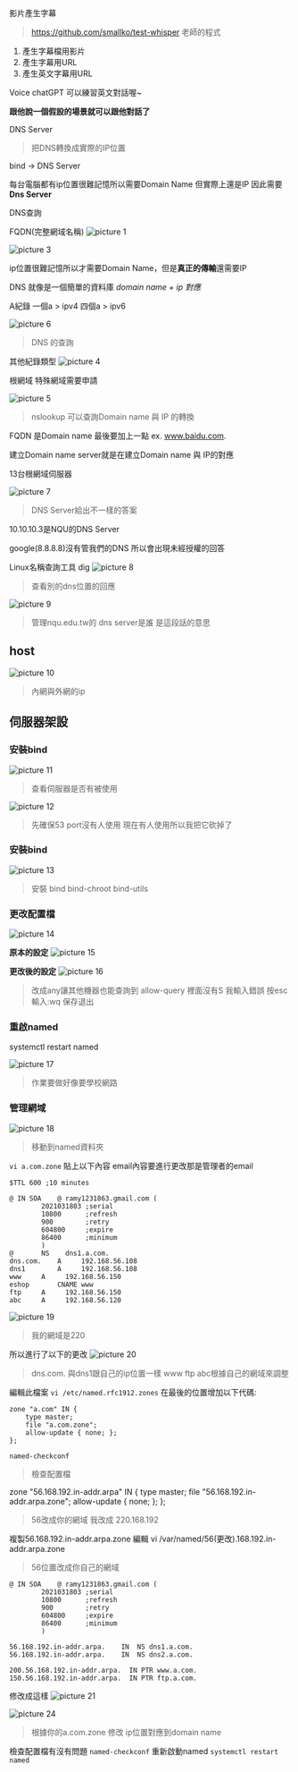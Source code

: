 影片產生字幕
> https://github.com/smallko/test-whisper
> 老師的程式

1. 產生字幕檔用影片
2. 產生字幕用URL
3. 產生英文字幕用URL






Voice chatGPT
可以練習英文對話喔~

**跟他說一個假設的場景就可以跟他對話了**

DNS Server

>把DNS轉換成實際的IP位置

bind -> DNS Server

每台電腦都有ip位置很難記憶所以需要Domain Name 但實際上還是IP 因此需要**Dns Server**

DNS查詢

FQDN(完整網域名稱)
![picture 1](../../images/0e8c16ac374d62c292c0ab1a4b8ec638e35661a48d27ffbd3e4b407ffd35546e.png)  

![picture 3](../../images/d8ca24adcdc946a5cad8226bcdeefca47ece692b4ef5247531baf77d436f3405.png)  

ip位置很難記憶所以才需要Domain Name，但是**真正的傳輸**還需要IP

DNS 就像是一個簡單的資料庫 *domain name + ip 對應*

A紀錄
一個a > ipv4
四個a > ipv6

![picture 6](../../images/cfff46f64afc43448d68e4b785fd87e4b159de17978465521a4fdb105a14bacd.png)  
> DNS 的查詢

其他紀錄類型
![picture 4](../../images/901a5cb1faca0fd0fe0c6a0d229ffaf745a5affd348933da4fc0c1e4606c8357.png)  

根網域
特殊網域需要申請


![picture 5](../../images/6b2ab96beef914854c0fc2e93482ab888f411b9695449d171d99196b6cb5bf01.png)  
>nslookup 可以查詢Domain name 與 IP 的轉換

FQDN 是Domain name 最後要加上一點
ex. www.baidu.com.

建立Domain name server就是在建立Domain name 與 IP的對應

13台根網域伺服器

![picture 7](../../images/a488fedc1773a142168c98e3316e78e7ca11fa3fb328e4c0b8e5832d86f43c43.png)  
>DNS Server給出不一樣的答案

10.10.10.3是NQU的DNS Server

google(8.8.8.8)沒有管我們的DNS 所以會出現未經授權的回答

Linux名稱查詢工具
dig
![picture 8](../../images/46d96f08bd0944f9318ee38b8951a105b3a2e8422448da41da17061beb174aeb.png)  
> 查看別的dns位置的回應

![picture 9](../../images/8a09240c06492669f7e5429dceb6ca74e25e5156e7d12f6a441cfea87e843a42.png)  
> 管理nqu.edu.tw的 dns server是誰 是這段話的意思

## host
![picture 10](../../images/d951ba32f770d9c283dbfa2becac36b494b2c85604e6ba5e7d39dec69e217c07.png)  
> 內網與外網的ip


## 伺服器架設
### 安裝bind

![picture 11](../../images/d398eb3b3081b6daf0c0492d80039a0aac2444756768ebe5e3507e989eebfd3f.png)  
> 查看伺服器是否有被使用

![picture 12](../../images/49703a9ed27eab57bdd9391e2543e7d76ad156fc2d792e718cceaef97f6a3a95.png)  
> 先確保53 port沒有人使用 現在有人使用所以我把它砍掉了

### 安裝bind

![picture 13](../../images/14859e6ef7ef0b6c573ffdabf88c828ea744ac37518e97430ca37524ca49bf41.png)  
>安裝 bind bind-chroot bind-utils

### 更改配置檔
![picture 14](../../images/ba70f7d3d37552822776668c088c50b396504ab47d0bbdef83bc2410887360ab.png)  

**原本的設定**
![picture 15](../../images/ce93b98aa9426b9845248b7efef16a30e5d4e3825e392a2b52d09268f53cfb41.png)  

**更改後的設定**
![picture 16](../../images/beafe2fe5ef93b8235d64715a5782845d58fb4f85136a0ca7f1c76643d0581ec.png)  
> 改成any讓其他機器也能查詢到
> allow-query 裡面沒有S 我輸入錯誤
> 按esc 輸入:wq 保存退出

### 重啟named
systemctl restart named

![picture 17](../../images/50d694c4ff120639dc905a770b243314f7089b22a4e231a5dfa343ed8a5db4d7.png)  
> 作業要做好像要學校網路

### 管理網域
![picture 18](../../images/9b9154dfffee91139b0bb8d314bb6a9de1ef2a29cfeb361a2020d9d80dee0600.png)  
> 移動到named資料夾


```vi a.com.zone```
貼上以下內容 email內容要進行更改那是管理者的email
``` code
$TTL 600 ;10 minutes

@ IN SOA	@ ramy1231863.gmail.com (
		2021031803 ;serial
		10800      ;refresh
		900        ;retry
		604800     ;expire
		86400      ;minimum
		)
@		NS    dns1.a.com.
dns.com.	A     192.168.56.108
dns1		A     192.168.56.108
www		A     192.168.56.150
eshop		CNAME www
ftp		A     192.168.56.150
abc		A     192.168.56.120
```

![picture 19](../../images/199795e9594c3c4f8c8d57e598fd66b4590ea16981980657f4842b0ae1b0c4a8.png)  
>我的網域是220

所以進行了以下的更改
![picture 20](../../images/21096567d8d7d5ebf53be09b5a161d2bc141ba50c3231b6d04e8f5adacf500cb.png)  
> dns.com. 與dns1跟自己的ip位置一樣
> www ftp abc根據自己的網域來調整

編輯此檔案
```vi /etc/named.rfc1912.zones```
在最後的位置增加以下代碼:
```
zone "a.com" IN {
	type master;
	file "a.com.zone";
	allow-update { none; };
};
```

```
named-checkconf
```
> 檢查配置檔

zone "56.168.192.in-addr.arpa" IN {
	type master;
	file "56.168.192.in-addr.arpa.zone";
	allow-update { none; };
};
> 56改成你的網域 我改成 220.168.192

複製56.168.192.in-addr.arpa.zone
編輯 vi /var/named/56(更改).168.192.in-addr.arpa.zone
>56位置改成你自己的網域

```
@ IN SOA	@ ramy1231863.gmail.com (
		2021031803 ;serial
		10800      ;refresh
		900        ;retry
		604800     ;expire
		86400      ;minimum
		)

56.168.192.in-addr.arpa.    IN  NS dns1.a.com.
56.168.192.in-addr.arpa.    IN  NS dns2.a.com.

200.56.168.192.in-addr.arpa.  IN PTR www.a.com.
150.56.168.192.in-addr.arpa.  IN PTR ftp.a.com.
```
修改成這樣
![picture 21](../../images/b59d53e1583b450f20a0265070ad19bea114468e5f35a90b8139af3b8256d6a6.png)  

![picture 24](../../images/5f01c36f58e5456ae9426236ed67a700d0b1eb571d40a3c60a015daec6eb5a5c.png)  
  
> 根據你的a.com.zone 修改 ip位置對應到domain name

檢查配置檔有沒有問題
```named-checkconf```
重新啟動named
```systemctl restart named```
